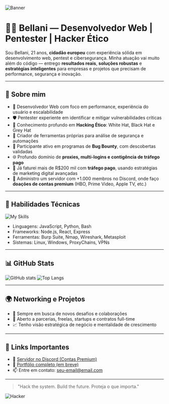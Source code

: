 ![Banner](https://media.giphy.com/media/ZVik7pBtu9dNS/giphy.gif)

# 👨‍💻 Bellani — Desenvolvedor Web | Pentester | Hacker Ético

Sou Bellani, 21 anos, **cidadão europeu** com experiência sólida em desenvolvimento web, pentest e cibersegurança. Minha atuação vai muito além do código — entrego **resultados reais**, **soluções robustas** e **estratégias inteligentes** para empresas e projetos que precisam de performance, segurança e inovação.

---

## 🚀 Sobre mim

- 🔧 Desenvolvedor Web com foco em performance, experiência do usuário e escalabilidade
- 🛡 Pentester experiente em identificar e mitigar vulnerabilidades críticas
- 🧠 Conhecimento profundo em **Hacking Ético**: White Hat, Black Hat e Grey Hat
- 🧰 Criador de ferramentas próprias para análise de segurança e automações
- 🧪 Participante ativo em programas de **Bug Bounty**, com descobertas validadas
- 🌐 Profundo domínio de **proxies, multi-logins e contigência de tráfego pago**
- 💸 Já faturei mais de R$200 mil com **tráfego pago**, usando estratégias de marketing digital avançadas
- 📡 Administro um servidor com +1.000 membros no Discord, onde faço **doações de contas premium** (HBO, Prime Video, Apple TV, etc.)

---

## 🧠 Habilidades Técnicas

![My Skills](https://skillicons.dev/icons?i=html,css,js,nodejs,python,linux,react,bootstrap,bash,github,git,vscode)

- Linguagens: JavaScript, Python, Bash
- Frameworks: Node.js, React, Express
- Ferramentas: Burp Suite, Nmap, Wireshark, Metasploit
- Sistemas: Linux, Windows, ProxyChains, VPNs

---

## 📊 GitHub Stats

![GitHub stats](https://github-readme-stats.vercel.app/api?username=bellani-dev&show_icons=true&theme=tokyonight&hide_border=true)
![Top Langs](https://github-readme-stats.vercel.app/api/top-langs/?username=bellani-dev&layout=compact&theme=tokyonight&hide_border=true)

---

## 🌍 Networking e Projetos

- 💼 Sempre em busca de novos desafios e colaborações
- 🤝 Aberto a parcerias, freelas, startups e contratos full-time
- 📈 Tenho visão estratégica de negócio e mentalidade de crescimento

---

## 📎 Links Importantes

- 🚀 [Servidor no Discord (Contas Premium)](https://seu-link-aqui)
- 🧠 [Portfólio completo (em breve)](https://seu-site-aqui.com)
- 📫 Entre em contato: seu-email@email.com

---

> "Hack the system. Build the future. Proteja o que importa."

![Hacker](https://media.giphy.com/media/qgQUggAC3Pfv687qPC/giphy.gif)
